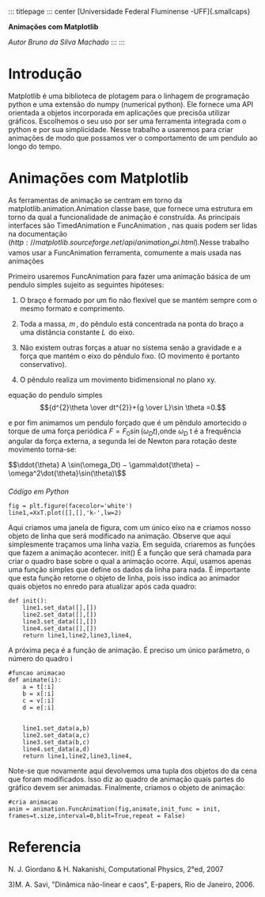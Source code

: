 ::: titlepage
::: center
[Universidade Federal Fluminense -UFF]{.smallcaps}

**Animações com Matplotlib**

*Autor Bruno da Silva Machado*
:::
:::

# Introdução

Matplotlib é uma biblioteca de plotagem para o linhagem de programação
python e uma extensão do numpy (numerical python). Ele fornece uma API
orientada a objetos incorporada em aplicações que precisõa utilizar
gráficos. Escolhemos o seu uso por ser uma ferramenta integrada com o
python e por sua simplicidade. Nesse trabalho a usaremos para criar
animações de modo que possamos ver o comportamento de um pendulo ao
longo do tempo.

# Animações com Matplotlib

As ferramentas de animação se centram em torno da
matplotlib.animation.Animation classe base, que fornece uma estrutura em
torno da qual a funcionalidade de animação é construída. As principais
interfaces são TimedAnimation e FuncAnimation , nas quais podem ser
lidas na documentação
$(http://matplotlib.sourceforge.net/api/animation_api.html)$.Nesse
trabalho vamos usar a FuncAnimation ferramenta, comumente a mais usada
nas animações

Primeiro usaremos FuncAnimation para fazer uma animação básica de um
pendulo simples sujeito as seguintes hipóteses:

1.  O braço é formado por um fio não flexível que se mantém sempre com o
    mesmo formato e comprimento.

2.  Toda a massa, ${\displaystyle m\,}$, do pêndulo está concentrada na
    ponta do braço a uma distância constante ${\displaystyle L\,}$ do
    eixo.

3.  Não existem outras forças a atuar no sistema senão a gravidade e a
    força que mantém o eixo do pêndulo fixo. (O movimento é portanto
    conservativo).

4.  O pêndulo realiza um movimento bidimensional no plano xy.

equação do pendulo simples
$${d^{2}\theta  \over dt^{2}}+{g \over L}\sin \theta =0.$$

e por fim animamos um pendulo forçado que é um pêndulo amortecido o
torque de uma força periódica $F = F_0 \sin(\omega_D t)$,onde $\omega_D$
t é a frequência angular da força externa, a segunda lei de Newton para
rotação deste movimento torna-se:

$$\ddot{\theta} A \sin(\omega_Dt) − \gamma\dot{\theta} − \omega^2\dot{\theta}\sin(\theta)\$$

#### 

*Código em Python*

    fig = plt.figure(facecolor='white')
    line1,=XxT.plot([],[],'k-',lw=2)

Aqui criamos uma janela de figura, com um único eixo na e criamos nosso
objeto de linha que será modificado na animação. Observe que aqui
simplesmente traçamos uma linha vazia. Em seguida, criaremos as funções
que fazem a animação acontecer. init() É a função que será chamada para
criar o quadro base sobre o qual a animação ocorre. Aqui, usamos apenas
uma função simples que define os dados da linha para nada. É importante
que esta função retorne o objeto de linha, pois isso indica ao animador
quais objetos no enredo para atualizar após cada quadro:

    def init():
        line1.set_data([],[])
        line2.set_data([],[])
        line3.set_data([],[])
        line4.set_data([],[])
        return line1,line2,line3,line4,

A próxima peça é a função de animação. É preciso um único parâmetro, o
número do quadro i

    #funcao animacao
    def animate(i):
        a = t[:i]
        b = x[:i]
        c = v[:i]
        d = e[:i]

        
        line1.set_data(a,b)
        line2.set_data(a,c)
        line3.set_data(b,c)
        line4.set_data(a,d)
        return line1,line2,line3,line4,

Note-se que novamente aqui devolvemos uma tupla dos objetos do da cena
que foram modificados. Isso diz ao quadro de animação quais partes do
gráfico devem ser animadas. Finalmente, criamos o objeto de animação:

    #cria animacao
    anim = animation.FuncAnimation(fig,animate,init_func = init, frames=t.size,interval=0,blit=True,repeat = False)

# Referencia

N. J. Giordano & H. Nakanishi, Computational Physics, 2°ed, 2007

3)M. A. Savi, \"Dinâmica não-linear e caos\", E-papers, Rio de Janeiro,
2006.
